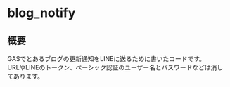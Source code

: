 # blog_notify

## 概要
GASでとあるブログの更新通知をLINEに送るために書いたコードです。  
URLやLINEのトークン、ベーシック認証のユーザー名とパスワードなどは消してあります。  

